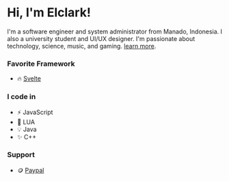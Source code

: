 # Hi, I'm Elclark!
I'm a software engineer and system administrator from Manado, Indonesia. I also a university student and UI/UX designer. I'm passionate about technology, science, music, and gaming. [learn more](https//elclark.my.id).

### Favorite Framework
- :fire: [Svelte](https//svelte.dev)

### I code in
- :zap: JavaScript
- :tada: LUA
- :bulb: Java
- :sparkles: C++

### Support
- :coin: [Paypal](https//paypal.me/elclarkkuhu)
